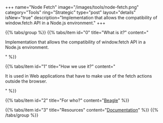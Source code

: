 +++
name="Node Fetch"
image="/images/tools/node-fetch.png"
category="Tools"
ring="Strategic"
type="post"
layout="details"
isNew="true"
description="Implementation that allows the compatibility of window.fetch API in a Node.js environment."
+++

{{% tabs/group %}}
  {{% tabs/item id="0" title="What is it?" content="<p>Implementation that allows the compatibility of window.fetch API in a Node.js environment.</p>" %}}
  
  {{% tabs/item id="1" title="How we use it?" content="<p>It is used in Web applications that have to make use of  the fetch actions outside the browser.</p>" %}}
  
  {{% tabs/item id="2" title="For who?" content="<a href='https://usebeagle.io/' target='_blank'>Beagle</a>" %}}

  {{% tabs/item id="3" title="Resources" content="<a href='https://www.npmjs.com/package/node-fetch' target='_blank'>Documentation</a>" %}}
{{% /tabs/group %}}